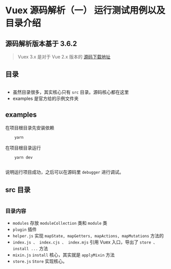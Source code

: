 # Vuex 源码解析（一） 运行测试用例以及目录介绍
## 源码解析版本基于 3.6.2
> Vuex 3.x 是对于 Vue 2.x 版本的
[源码下载地址](https://github.com/vuejs/vuex/releases)

## 目录
<img :src="$withBase('/assets/img/blog/vuexCodeAnalysis/1.png')" style="width:200px">

- 虽然目录很多，其实核心只有 `src` 目录。源码核心都在这里
- examples 是官方给的示例文件夹

## examples
在项目根目录先安装依赖
```bash
    yarn
```

在项目根目录运行
```bash
    yarn dev
```

<img :src="$withBase('/assets/img/blog/vuexCodeAnalysis/2.png')" style="width:200px">

说明运行项目成功，之后可以在源码里 `debugger` 进行调试。
## src 目录
<img :src="$withBase('/assets/img/blog/vuexCodeAnalysis/3.png')" style="width:200px">

### 目录内容
- `modules` 存放 `moduleCollection` 类和 `module` 类
- `plugin` 插件
- `helper.js` 实现 `mapState, mapGetters, mapActions, mapMutations` 方法的
- `index.js 、 index.cjs 、 index.mjs` 引用 Vuex 入口，导出了 `store 、install ...` 方法
- `mixin.js` `install` 核心，其实就是 `applyMixin` 方法
- `store.js` `Store` 实现核心。